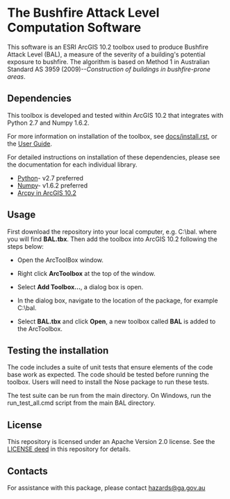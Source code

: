 The Bushfire Attack Level Computation Software 
==============================================

This software is an ESRI ArcGIS 10.2 toolbox used to produce Bushfire
Attack Level (BAL), a measure of the severity of a building's
potential exposure to bushfire. The algorithm is based on Method 1 in
Australian Standard AS 3959 (2009)--*Construction of buildings in
bushfire-prone areas*.

Dependencies 
------------

This toolbox is developed and tested within ArcGIS 10.2 that
integrates with Python 2.7 and Numpy 1.6.2.

For more information on installation of the toolbox, see
[docs/install.rst](https://github.com/GeoscienceAustralia/BAL/blob/master/docs/install.rst),
or the [User
Guide](https://github.com/GeoscienceAustralia/BAL/blob/master/docs/BAL.pdf).

For detailed instructions on installation of these dependencies,
please see the documentation for each individual library.

* [Python](https://www.python.org/)- v2.7 preferred
* [Numpy](http://www.numpy.org/)- v1.6.2 preferred
* [Arcpy in ArcGIS 10.2](http://resources.arcgis.com/en/help/main/10.2/index.html#//000v000000v7000000/)

Usage
-----

First download the repository into your local computer,
e.g. C:\\bal. where you will find **BAL.tbx**. Then add the toolbox
into ArcGIS 10.2 following the steps below:

* Open the ArcToolBox window. 

* Right click **ArcToolbox** at the top of the window.

* Select **Add Toolbox...**, a dialog box is open. 

* In the dialog box, navigate to the location of the package, for
  example C:\\bal.

* Select **BAL.tbx** and click **Open**, a new toolbox called **BAL**
  is added to the ArcToolbox.

Testing the installation
------------------------

The code includes a suite of unit tests that ensure elements of the
code base work as expected. The code should be tested before running
the toolbox. Users will need to install the Nose package to run these
tests.

The test suite can be run from the main directory. On Windows, run the
run_test_all.cmd script from the main BAL directory.


License
-------

This repository is licensed under an Apache Version 2.0 license. See
the [LICENSE deed](LICENSE) in this repository for details.



Contacts
-------- 

For assistance with this package, please contact hazards@ga.gov.au
